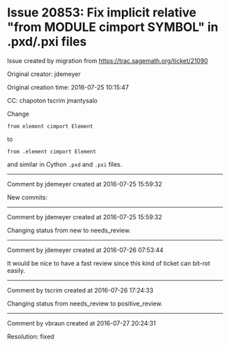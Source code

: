 # Issue 20853: Fix implicit relative "from MODULE cimport SYMBOL" in .pxd/.pxi files

Issue created by migration from https://trac.sagemath.org/ticket/21090

Original creator: jdemeyer

Original creation time: 2016-07-25 10:15:47

CC:  chapoton tscrim jmantysalo

Change

```
from element cimport Element
```

to

```
from .element cimport Element
```

and similar in Cython `.pxd` and `.pxi` files.


---

Comment by jdemeyer created at 2016-07-25 15:59:32

New commits:


---

Comment by jdemeyer created at 2016-07-25 15:59:32

Changing status from new to needs_review.


---

Comment by jdemeyer created at 2016-07-26 07:53:44

It would be nice to have a fast review since this kind of ticket can bit-rot easily.


---

Comment by tscrim created at 2016-07-26 17:24:33

Changing status from needs_review to positive_review.


---

Comment by vbraun created at 2016-07-27 20:24:31

Resolution: fixed
